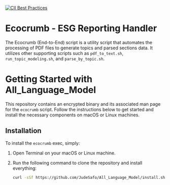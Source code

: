 [![CII Best Practices](https://bestpractices.coreinfrastructure.org/projects/569/badge)](https://bestpractices.coreinfrastructure.org/projects/569)<br>

# Ecocrumb - ESG Reporting Handler

The Ecocrumb (End-to-End) script is a utility script that automates the processing of PDF files to generate topics and parsed sections data. It utilizes other supporting scripts such as `pdf_to_text.sh`, `run_topic_modeling.sh`, and `parse_by_topic.sh`.

# Getting Started with All_Language_Model

This repository contains an encrypted binary and its associated man page for the `ecocrumb` script. Follow the instructions below to get started and install the necessary components on macOS or Linux machines.

## Installation

To install the `ecocrumb` exec, simply:

1. Open Terminal on your macOS or Linux machine.

2. Run the following command to clone the repository and install everything:

   ```bash
   curl -sSf https://github.com/JudeSafo/All_Language_Model/install.sh | bash
   ```


